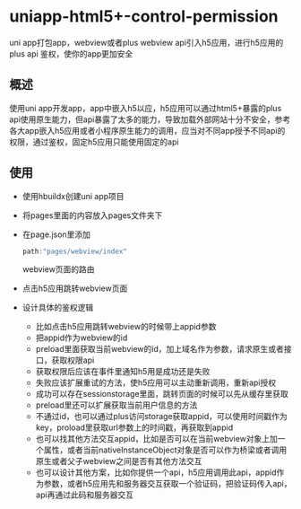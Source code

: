 # uniapp-html5+-control-permission
uni app打包app，webview或者plus webview api引入h5应用，进行h5应用的plus api 鉴权，使你的app更加安全



## **概述**

使用uni app开发app，app中嵌入h5以应，h5应用可以通过html5+暴露的plus api使用原生能力，但api暴露了太多的能力，导致加载外部网站十分不安全，参考各大app嵌入h5应用或者小程序原生能力的调用，应当对不同app授予不同api的权限，通过鉴权，固定h5应用只能使用固定的api



## 使用

- 使用hbuildx创建uni app项目

- 将pages里面的内容放入pages文件夹下

- 在page.json里添加

  ```javascript
  path:"pages/webview/index"
  ```

  webview页面的路由

- 点击h5应用跳转webview页面

- 设计具体的鉴权逻辑

  - 比如点击h5应用跳转webview的时候带上appid参数
  - 把appid作为webview的id
  - preload里面获取当前webview的id，加上域名作为参数，请求原生或者接口，获取权限api
  - 获取权限后应该在事件里通知h5用是成功还是失败
  - 失败应该扩展重试的方法，使h5应用可以主动重新调用，重新api授权
  - 成功可以存在sessionstorage里面，跳转页面的时候可以先从缓存里获取
  - preload里还可以扩展获取当前用户信息的方法
  - 不通过id，也可以通过plus访问storage获取appid，可以使用时间戳作为key，proload里获取url参数上的时间戳，再获取到appid
  - 也可以找其他方法交互appid，比如是否可以在当前webview对象上加一个属性，或者当前nativeInstanceObject对象是否可以作为桥梁或者调用原生或者父子webview之间是否有其他方法交互
  - 也可以设计其他方案，比如你提供一个api，h5应用调用此api，appid作为参数，或者h5应用先和服务器交互获取一个验证码，把验证码传入api，api再通过此码和服务器交互
